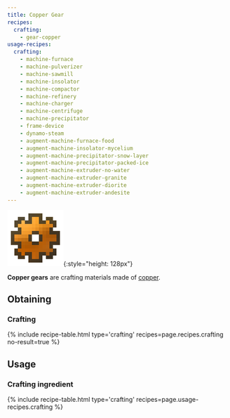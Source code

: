 ```yaml
---
title: Copper Gear
recipes:
  crafting:
    - gear-copper
usage-recipes:
  crafting:
    - machine-furnace
    - machine-pulverizer
    - machine-sawmill
    - machine-insolator
    - machine-compactor
    - machine-refinery
    - machine-charger
    - machine-centrifuge
    - machine-precipitator
    - frame-device
    - dynamo-steam
    - augment-machine-furnace-food
    - augment-machine-insolator-mycelium
    - augment-machine-precipitator-snow-layer
    - augment-machine-precipitator-packed-ice
    - augment-machine-extruder-no-water
    - augment-machine-extruder-granite
    - augment-machine-extruder-diorite
    - augment-machine-extruder-andesite
---
```


![Copper gear](/assets/images/thermal-foundation/gear-copper.png){:style="height: 128px"}


**Copper gears** are crafting materials made of
[copper](/docs/thermal-foundation/items/materials/ingots/copper-ingot/).


Obtaining
---------

### Crafting
{% include recipe-table.html type='crafting' recipes=page.recipes.crafting no-result=true %}


Usage
-----

### Crafting ingredient
{% include recipe-table.html type='crafting' recipes=page.usage-recipes.crafting %}
